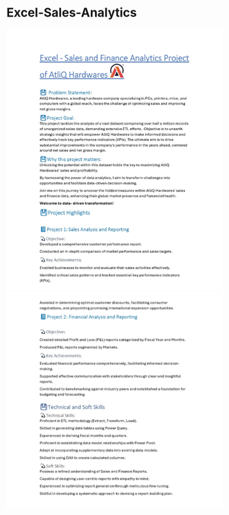 # Excel-Sales-Analytics

![image alt](https://github.com/vishwasprakash56/Excel-Sales-Analytics/blob/aa7dba3f0d5da0b5d68caa96db6584e7b14412ae/screenshort%201.jpg)
![image alt](https://github.com/vishwasprakash56/Excel-Sales-Analytics/blob/abdd1950d033a6bdabf1ff9373206d5180e13f81/Project.README.md.file%20(1)_page-0002.jpg)

